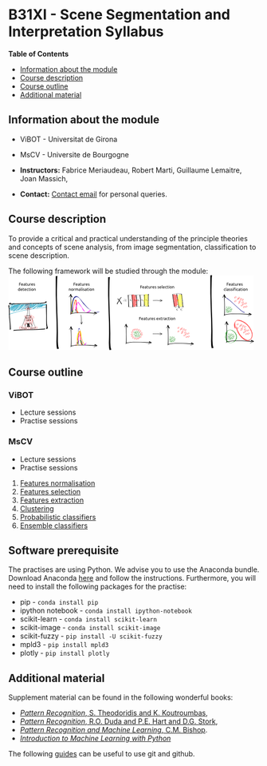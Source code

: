 # B31XI - Scene Segmentation and Interpretation Syllabus

**Table of Contents** 
- [Information about the module](#information-about-the-module)
- [Course description](#course-description)
- [Course outline](#course-outline)
- [Additional material](#additional-material)

## Information about the module

* ViBOT - Universitat de Girona

* MsCV - Universite de Bourgogne
 * **Instructors:** Fabrice Meriaudeau, Robert Marti, Guillaume Lemaitre, Joan Massich,
 * **Contact:** [Contact email](mailto:g.lemaitre58@gmail.com) for personal queries.

## Course description

To provide a critical and practical understanding of the principle theories and concepts of scene analysis, from image segmentation, classification to scene description.

The following framework will be studied through the module:
![Alt text](./readme-images/pr-framework.png)

## Course outline

### ViBOT

* Lecture sessions
* Practise sessions

### MsCV

* Lecture sessions
* Practise sessions
 1. [Features normalisation](https://github.com/ViBOT-Erasmus/B31XI-SI-Features-Normalisation)
 1. [Features selection](https://github.com/ViBOT-Erasmus/B31XI-SI-Features-Selection)
 1. [Features extraction](https://github.com/ViBOT-Erasmus/B31XI-SI-Features-Extraction)
 1. [Clustering](https://github.com/ViBOT-Erasmus/B31XI-SI-Clustering)
 1. [Probabilistic classifiers](https://github.com/ViBOT-Erasmus/B31XI-SI-Probabilistic-Classifiers)
 1. [Ensemble classifiers](https://github.com/ViBOT-Erasmus/B31XI-SI-Ensemble-Classifiers)

## Software prerequisite

The practises are using Python. We advise you to use the Anaconda bundle. Download Anaconda [here](http://continuum.io/downloads) and follow the instructions.
Furthermore, you will need to install the following packages for the practise:

* pip - `conda install pip`
* ipython notebook - `conda install ipython-notebook`
* scikit-learn - `conda install scikit-learn`
* scikit-image - `conda install scikit-image`
* scikit-fuzzy - `pip install -U scikit-fuzzy`
* mpld3 - `pip install mpld3`
* plotly - `pip install plotly`

## Additional material

Supplement material can be found in the following wonderful books:

* [*Pattern Recognition*, S. Theodoridis and K. Koutroumbas](http://www.manalhelal.com/Books/F2014/Pattern%20Recognition_2003.pdf),
* [*Pattern Recognition*, R.O. Duda and P.E. Hart and D.G. Stork](http://cns-classes.bu.edu/cn550/Readings/duda-etal-00.pdf),
* [*Pattern Recognition and Machine Learning*, C.M. Bishop](http://www.rmki.kfki.hu/~banmi/elte/Bishop%20-%20Pattern%20Recognition%20and%20Machine%20Learning.pdf).
* [*Introduction to Machine Learning with Python*](https://github.com/amueller/introduction_to_ml_with_python)

The following [guides](https://guides.github.com/) can be useful to use git and github.

